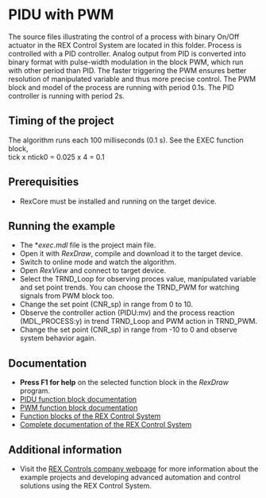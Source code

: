 ﻿PIDU with PWM
=============

The source files illustrating the control of a process with binary On/Off 
actuator in the REX Control System are located in this folder. Process is 
controlled with a PID controller. Analog output from PID is converted into 
binary format with pulse-width modulation in the block PWM, which run with 
other period than PID. The faster triggering the PWM ensures better resolution
of manipulated variable and thus more precise control. The PWM block and model
of the process are running with period 0.1s. The PID controller is running with 
period 2s.

## Timing of the project ##

The algorithm runs each 100 milliseconds (0.1 s). See the EXEC function block,  
tick x ntick0 = 0.025 x 4 = 0.1 

## Prerequisities ##
- RexCore must be installed and running on the target device.

## Running the example ##
- The **exec.mdl* file is the project main file.
- Open it with *RexDraw*, compile and download it to the target device.
- Switch to online mode and watch the algorithm.
- Open *RexView* and connect to target device.
- Select the TRND_Loop for observing proces value, manipulated variable and set 
point trends. You can choose the TRND_PWM for watching signals from PWM block too. 
- Change the set point (CNR_sp) in range from 0 to 10.
- Observe the controller action (PIDU:mv) and the process reaction (MDL_PROCESS:y) 
in trend TRND_Loop and PWM action in TRND_PWM.
- Change the set point (CNR_sp) in range from -10 to 0 and observe system behavior again.

## Documentation ##

- **Press F1 for help** on the selected function block in the *RexDraw* program.
- [PIDU function block documentation](https://www.rexcontrols.com/media/2.50.1/doc/ENGLISH/MANUALS/BRef/PIDU.html)
- [PWM function block documentation](https://www.rexcontrols.com/media/2.50.1/doc/ENGLISH/MANUALS/BRef/PWM.html)
- [Function blocks of the REX Control System](https://www.rexcontrols.com/media/2.50.1/doc/ENGLISH/MANUALS/BRef/BRef_ENG.html)
- [Complete documentation of the REX Control System](http://www.rexcontrols.com/documentation-and-support)

## Additional information ##

- Visit the [REX Controls company webpage](http://www.rexcontrols.com) 
for more information about the example projects and developing advanced 
automation and control solutions using the REX Control System.